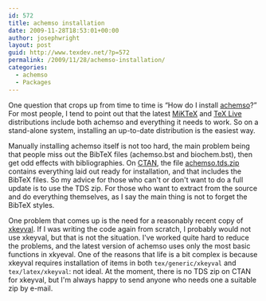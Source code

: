 ```yaml
---
id: 572
title: achemso installation
date: 2009-11-28T18:53:01+00:00
author: josephwright
layout: post
guid: http://www.texdev.net/?p=572
permalink: /2009/11/28/achemso-installation/
categories:
  - achemso
  - Packages
---
```

One question that crops up from time to time is “How do I install [achemso](http://ctan.org/pkg/achemso)?” For most people, I tend to point out that the latest [MiKTeX](http://www.miktex.org/) and [TeX Live](http://www.tug.org/texlive/) distributions include both achemso and everything it needs to work. So on a stand-alone system, installing an up-to-date distribution is the easiest way.

Manually installing achemso itself is not too hard, the main problem being that people miss out the BibTeX files (achemso.bst and biochem.bst), then get odd effects with bibliographies. On [CTAN](http://www.ctan.org/), the file [achemso.tds.zip](http://www.ctan.org/cgi-bin/filenameSearch.py?filename=achemso.tds.zip&amp;Search=Search) contains everything laid out ready for installation, and that includes the BibTeX files. So my advice for those who can't or don't want to do a full update is to use the TDS zip. For those who want to extract from the source and do everything themselves, as I say the main thing is not to forget the BibTeX styles.

One problem that comes up is the need for a reasonably recent copy of [xkeyval](http://ctan.org/pkg/xkeyval). If I was writing the code again from scratch, I probably would not use xkeyval, but that is not the situation. I've worked quite hard to reduce the problems, and the latest version of achemso uses only the most basic functions in xkyeval. One of the reasons that life is a bit complex is because xkeyval requires installation of items in both `tex/generic/xkeyval` and `tex/latex/xkeyval`: not ideal. At the moment, there is no TDS zip on CTAN for xkeyval, but I'm always happy to send anyone who needs one a suitable zip by e-mail.
